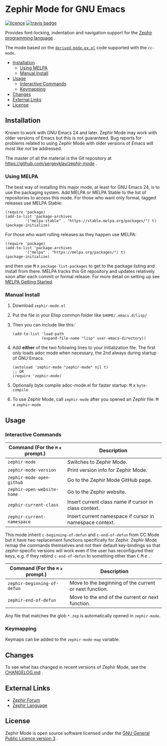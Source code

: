 # Zephir Mode for GNU Emacs

[![licence][license-badge]][license]
[![travis badge][travis-badge]][travis-link]

Provides font-locking, indentation and navigation support for the
[Zephir programming language][zephir] .

The mode based on the [`derived-mode-ex.el`][derived-mode] code
supported with the `cc-mode`.

- [Installation](#installation)
  - [Using MELPA](#using-melpa)
  - [Manual Install](#manula-install)
- [Usage](#usage)
  - [Interactive Commands](#interactive-commands)
  - [Keymapping](#keymapping)
- [Changes](#changes)
- [External Links](#external-links)
- [License](#license)

## Installation

Known to work with GNU Emacs 24 and later. Zephir Mode may work with older
versions of Emacs but this is not guaranteed. Bug reports for problems related
to using Zephir Mode with older versions of Emacs will most like _not_ be
addressed.

The master of all the material is the Git repository at
https://github.com/sergeyklay/zephir-mode .

### Using MELPA

The best way of installing this major mode, at least for GNU Emacs 24, is to
use the packaging system. Add MELPA or MELPA Stable to the list of repositories
to access this mode. For those who want only formal, tagged releases use
MELPA Stable:

```elisp
(require 'package)
(add-to-list 'package-archives
         '("melpa-stable" . "https://stable.melpa.org/packages/") t)
(package-initialize)
```

For those who want rolling releases as they happen use MELPA:

```elisp
(require 'package)
(add-to-list 'package-archives
         '("melpa" . "https://melpa.org/packages/") t)
(package-initialize)
```

and then use <kbd>M</kbd> <kbd>x</kbd> ``package-list-packages`` to get to the
package listing and install from there. MELPA tracks this Git repository and
updates relatively soon after each commit or formal release. For more detail on
setting up see [MELPA Getting Started](https://melpa.org/#/getting-started).

### Manual Install

1. Download `zephir-mode.el`

2. Put the file in your Elisp common folder like `$HOME/.emacs.d/lisp/`

3. Then you can include like this:`
   ```elisp
   (add-to-list 'load-path
                (expand-file-name "lisp" user-emacs-directory))
   ```
4. Add **either** of the two following lines to your initialization file. The
   first only loads adoc mode when necessary, the 2nd always during startup
   of GNU Emacs.
   ```elisp
   (autoload 'zephir-mode "zephir-mode" nil t)
   ;; OR
   (require 'zephir-mode)
   ```
4. Optionally byte compile adoc-mode.el for faster startup:
   <kbd>M</kbd> <kbd>x</kbd> `byte-compile`

5. To use Zephir Mode, call `zephir-mode` after you opened an Zephir file:
    <kbd>M</kbd> <kbd>x</kbd> `zephir-mode`

## Usage

### Interactive Commands

| Command (For the <kbd>M</kbd> <kbd>x</kbd> prompt.) | Description |
| --- | --- |
| `zephir-mode` | Switches to Zephir Mode. |
| `zephir-mode-version` | Print version info for Zephir Mode. |
| `zephir-mode-open-github` | Go to the Zephir Mode GitHub page. |
| `zephir-open-website-home` | Go to the Zephir website. |
| `zephir-current-class` | Insert current class name if cursor in class context. |
| `zephir-current-namespace` | Insert current namespace if cursor in namespace context. |

This mode inherit `c-beginning-of-defun` and `c-end-of-defun` from CC Mode but
it have two replacement functions specifically for Zephir.  Zephir Mode remap
the commands themselves and not their default key-bindings so that
zephir-specific versions will work even if the user has reconfigured their keys,
e.g. if they rebind `c-end-of-defun` to something other than
<kbd>C</kbd> <kbd>M</kbd> <kbd>e</kbd> .

| Command (For the <kbd>M</kbd> <kbd>x</kbd> prompt.) | Description |
| --- | --- |
| `zephir-beginning-of-defun` | Move to the beginning of the current or next function. |
| `zephir-end-of-defun` | Move to the end of the current or next function. |

Any file that matches the glob `*.zep` is automatically opened in `zephir-mode`.

### Keymapping

Keymaps can be added to the `zephir-mode-map` variable.

## Changes

To see what has changed in recent versions of Zephir Mode,
see the [CHANGELOG.md][changelog] .

## External Links

* [Zephir Forum][forum]
* [Zephir Language][language]

## License

Zephir Mode is open source software licensed under the
[GNU General Public Licence version 3][license] .

[license-badge]: https://img.shields.io/badge/license-GPL_3-green.svg
[license]: https://www.gnu.org/licenses/gpl-3.0.txt
[zephir]: https://zephir-lang.com
[travis-badge]: https://api.travis-ci.org/sergeyklay/zephir-mode.svg
[travis-link]: https://travis-ci.org/sergeyklay/zephir-mode
[derived-mode]: http://cc-mode.sourceforge.net/derived-mode-ex.el
[changelog]: ./CHANGELOG.md
[forum]: https://forum.zephir-lang.com
[language]: https://zephir-lang.com
